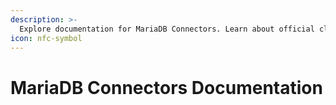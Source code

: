 ```yaml
---
description: >-
  Explore documentation for MariaDB Connectors. Learn about official client libraries for various programming languages (e.g., C, Java, Python, ODBC) to enable seamless application connectivity.
icon: nfc-symbol
---
```


# MariaDB Connectors Documentation
